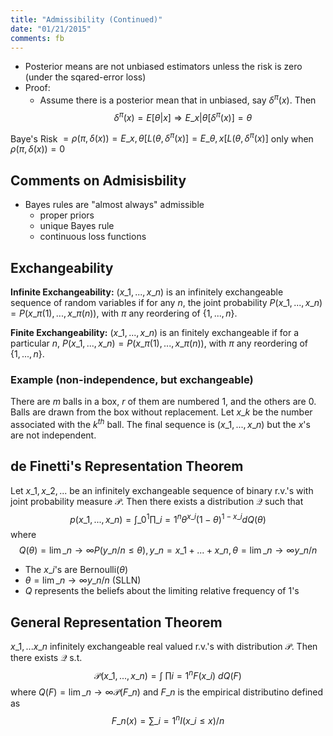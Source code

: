 ```yaml
---
title: "Admissibility (Continued)"
date: "01/21/2015"
comments: fb
---
```


- Posterior means are not unbiased estimators unless the risk is zero (under the sqared-error loss)
- Proof:
  - Assume there is a posterior mean that in unbiased, say $\delta^\pi(x)$. Then
   $$
     \delta^\pi(x) = E[\theta|x] \Rightarrow E\_{x|\theta}[\delta^\pi(x)] = \theta
   $$
 
Baye's Risk $= \rho(\pi,\delta(x)) = E\_{x,\theta}[L(\theta,\delta^\pi(x)] = E\_{\theta,x}[L(\theta,\delta^\pi(x)]$ only when $\rho(\pi,\delta(x)) = 0$ 

## Comments on Admisisbility

- Bayes rules are "almost always" admissible
  - proper priors
  - unique Bayes rule
  - continuous loss functions


## Exchangeability

**Infinite Exchangeability:** $(x\_1,...,x\_n)$ is an infinitely exchangeable sequence of random variables if for any $n$, the joint probability $P(x\_1,...,x\_n) = P(x\_{\pi(1)},...,x\_{\pi(n)})$, with $\pi$ any reordering of $\{1,...,n\}$.

**Finite Exchangeability:** $(x\_1,...,x\_n)$ is an finitely exchangeable if for a particular $n$, $P(x\_1,...,x\_n) = P(x\_{\pi(1)},...,x\_{\pi(n)})$, with $\pi$ any reordering of $\{1,...,n\}$.


### Example (non-independence, but exchangeable)
There are $m$ balls in a box, $r$ of them are numbered 1, and the others are 0. Balls are drawn from the box without replacement. Let $x\_k$ be the number associated with the $k^{th}$ ball. The final sequence is $(x\_1,...,x\_n)$ but the $x$'s are not independent.

## de Finetti's Representation Theorem
Let $x\_1, x\_2,...$ be an infinitely exchangeable sequence of binary r.v.'s with joint probability measure $\mathcal P$. Then there exists a distribution $\mathcal Q$ such that 
$$
  p(x\_1,...,x\_n) = \displaystyle\int\_0^1 \prod\_{i=1}^n \theta^{x\_i}(1-\theta)^{1-x\_i} dQ(\theta)
$$ where 
$$
  Q(\theta) = \lim\_{n\rightarrow \infty} P(y\_n/n \le \theta), y\_n = x\_1+...+x\_n, \theta = \lim\_{n\rightarrow\infty} y\_n / n 
$$

- The $x\_i$'s are Bernoulli($\theta$)
- $\theta = \lim\_{n\rightarrow\infty} y\_n / n$ (SLLN)
- $Q$ represents the beliefs about the limiting relative frequency of 1's

## General Representation Theorem
$x\_1,...x\_n$ infinitely exchangeable real valued r.v.'s with distribution $\mathcal P$. Then there exists $\mathcal Q$ s.t. 
$$
  \mathcal{P}(x\_1,...,x\_n) = \displaystyle\int~ \prod{i=1}^n F(x\_i) ~dQ(F)
$$
where $Q(F) =\lim\_{n\rightarrow\infty} \mathcal{P}(F\_n)$ and $F\_n$ is the empirical distributino defined as
$$
  F\_n(x) = \sum\_{i=1}^n I(x\_i\le x) /n
$$

